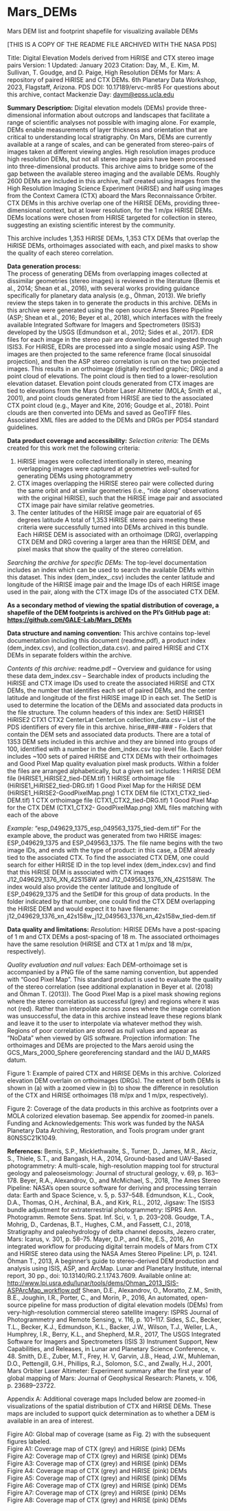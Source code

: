 # Mars_DEMs
Mars DEM list and footprint shapefile for visualizing available DEMs 

[THIS IS A COPY OF THE README FILE ARCHIVED WITH THE NASA PDS]

Title: Digital Elevation Models derived from HiRISE and CTX stereo image pairs 
Version: 1
Updated: January 2023
Citation: Day, M., E. Kim, M. Sullivan, T. Goudge, and D. Paige, High Resolution DEMs for Mars: A repository of paired HiRISE and CTX DEMs. 6th Planetary Data Workshop, 2023, Flagstaff, Arizona. 
PDS DOI: 10.17189/ervc-mr85
For questions about this archive, contact Mackenzie Day: daym@epss.ucla.edu 

**Summary Description:**
Digital elevation models (DEMs) provide three-dimensional information about outcrops and landscapes that facilitate a range of scientific analyses not possible with imaging alone. For example, DEMs enable measurements of layer thickness and orientation that are critical to understanding local stratigraphy. On Mars, DEMs are currently available at a range of scales, and can be generated from stereo-pairs of images taken at different viewing angles. High resolution images produce high resolution DEMs, but not all stereo image pairs have been processed into three-dimensional products. This archive aims to bridge some of the gap between the available stereo imaging and the available DEMs. Roughly 2600 DEMs are included in this archive, half created using images from the High Resolution Imaging Science Experiment (HiRISE) and half using images from the Context Camera (CTX) aboard the Mars Reconnaissance Orbiter. CTX DEMs in this archive overlap one of the HiRISE DEMs, providing three-dimensional context, but at lower resolution, for the 1 m/px HiRISE DEMs. DEMs locations were chosen from HiRISE targeted for collection in stereo, suggesting an existing scientific interest by the community. 

This archive includes 1,353 HiRISE DEMs, 1,353 CTX DEMs that overlap the HiRISE DEMs, orthoimages associated with each, and pixel masks to show the quality of each stereo correlation. 

**Data generation process:**  
The process of generating DEMs from overlapping images collected at dissimilar geometries (stereo images) is reviewed in the literature (Bemis et al., 2014; Shean et al., 2016), with several works providing guidance specifically for planetary data analysis (e.g., Öhman, 2013). We briefly review the steps taken in to generate the products in this archive.
DEMs in this archive were generated using the open source Ames Stereo Pipeline (ASP; Shean et al., 2016; Beyer et al., 2018), which interfaces with the freely available Integrated Software for Imagers and Spectrometers (ISIS3) developed by the USGS (Edmundson et al., 2012; Sides et al., 2017). EDR files for each image in the stereo pair are downloaded and ingested through ISIS3. For HiRISE, EDRs are processed into a single mosaic using ASP. The images are then projected to the same reference frame (local sinusoidal projection), and then the ASP stereo correlation is run on the two projected images. This results in an orthoimage (digitally rectified graphic; DRG) and a point cloud of elevations. 
The point cloud is then tied to a lower-resolution elevation dataset. Elevation point clouds generated from CTX images are tied to elevations from the Mars Orbiter Laser Altimeter (MOLA; Smith et al., 2001), and point clouds generated from HiRISE are tied to the associated CTX point cloud (e.g., Mayer and Kite, 2016; Goudge et al., 2018). 
Point clouds are then converted into DEMs and saved as GeoTIFF files. Associated XML files are added to the DEMs and DRGs per PDS4 standard guidelines. 

**Data product coverage and accessibility:** 
_Selection criteria:_ The DEMs created for this work met the following criteria: 
1) HiRISE images were collected intentionally in stereo, meaning overlapping images were captured at geometries well-suited for generating DEMs using photogrammetry 
2) CTX images overlapping the HiRISE stereo pair were collected during the same orbit and at similar geometries (i.e., “ride along” observations with the original HiRISE), such that the HiRISE image pair and associated CTX image pair have similar relative geometries. 
3) The center latitudes of the HiRISE image pair are equatorial of 65 degrees latitude 
A total of 1,353 HiRISE stereo pairs meeting these criteria were successfully turned into DEMs archived in this bundle. Each HiRISE DEM is associated with an orthoimage (DRG), overlapping CTX DEM and DRG covering a larger area than the HiRISE DEM, and pixel masks that show the quality of the stereo correlation. 

_Searching the archive for specific DEMs:_ The top-level documentation includes an index which can be used to search the available DEMs within this dataset. This index (dem_index_.csv) includes the center latitude and longitude of the HiRISE image pair and the Image IDs of each HiRISE image used in the pair, along with the CTX image IDs of the associated CTX DEM. 

**As a secondary method of viewing the spatial distribution of coverage, a shapefile of the DEM footprints is archived on the PI’s GitHub page at: 
https://github.com/GALE-Lab/Mars_DEMs**

**Data structure and naming convention:** 
This archive contains top-level documentation including this document (readme.pdf), a product index (dem_index.csv), and (collection_data.csv). and paired HiRISE and CTX DEMs in separate folders within the archive. 

_Contents of this archive:_
  readme.pdf – Overview and guidance for using these data
  dem_index.csv – Searchable index of products including the HiRISE and CTX image IDs used to create the associated HiRISE and CTX DEMs, the number that identifies each set of paired DEMs, and the center latitude and longitude of the first HiRISE image ID in each set. The SetID is used to determine the location of the DEMs and associated data products in the file structure. The column headers of this index are: 
	SetID	HiRISE1   HiRISE2   CTX1   CTX2   CenterLat   CenterLon
  collection_data.csv – List of the PDS identifiers of every file in this archive. 
  hirise_###-### - Folders that contain the DEM sets and associated data products. There are a total of 1353 DEM sets included in this archive and they are binned into groups of 100, identified with a number in the dem_index.csv top level file. Each folder includes ~100 sets of paired HiRISE and CTX DEMs with their orthoimages and Good Pixel Map quality evaluation pixel mask products. Within a folder the files are arranged alphabetically, but a given set includes: 
	1 HiRISE DEM file (HiRISE1_HiRISE2_tied-DEM.tif)
	1 HiRISE orthoimage file (HiRISE1_HiRISE2_tied-DRG.tif) 
	1 Good Pixel Map for the HiRISE DEM (HiRISE1_HiRISE2-GoodPixelMap.png) 
	1 CTX DEM file (CTX1_CTX2_tied-DEM.tif) 
	1 CTX orthoimage file (CTX1_CTX2_tied-DRG.tif) 
	1 Good Pixel Map for the CTX DEM (CTX1_CTX2- GoodPixelMap.png) 
	XML files matching with each of the above 
  
_Example:_  “esp_049629_1375_esp_049563_1375_tied-dem.tif”
For the example above, the product was generated from two HiRISE images:  ESP_049629_1375 and ESP_049563_1375. The file name begins with the two image IDs, and ends with the type of product: in this case, a DEM already tied to the associated CTX. To find the associated CTX DEM, one could search for either HiRISE ID in the top level index (dem_index.csv) and find that this HiRISE DEM is associated with CTX imaqes J12_049629_1376_XN_42S158W and J12_049563_1376_XN_42S158W. The index would also provide the center latitude and longitude of ESP_049629_1375 and the SetID# for this group of data products. In the folder indicated by that number, one could find the CTX DEM overlapping the HiRISE DEM and would expect it to have filename:   
j12_049629_1376_xn_42s158w_j12_049563_1376_xn_42s158w_tied-dem.tif

**Data quality and limitations:**
_Resolution:_ HiRISE DEMs have a post-spacing of 1 m and CTX DEMs a post-spacing of 18 m. The associated orthoimages have the same resolution (HiRISE and CTX at 1 m/px and 18 m/px, respectively).  

_Quality evaluation and null values:_ Each DEM-orthoimage set is accompanied by a PNG file of the same naming convention, but appended with “Good Pixel Map”. This standard product is used to evaluate the quality of the stereo correlation (see additional explanation in Beyer et al. (2018) and Öhman T. (2013)). The Good Pixel Map is a pixel mask showing regions where the stereo correlation as successful (grey) and regions where it was not (red). 
Rather than interpolate across zones where the image correlation was unsuccessful, the data in this archive instead leave these regions blank and leave it to the user to interpolate via whatever method they wish. Regions of poor correlation are stored as null values and appear as “NoData” when viewed by GIS software. 
Projection information: The orthoimages and DEMs are projected to the Mars aeroid using the GCS_Mars_2000_Sphere georeferencing standard and the IAU D_MARS datum. 
 
Figure 1: Example of paired CTX and HiRISE DEMs in this archive. Colorized elevation DEM overlain on orthoimages (DRGs). The extent of both DEMs is shown in (a) with a zoomed view in (b) to show the difference in resolution of the CTX and HiRISE orthoimages (18 m/px and 1 m/px, respectively).
 
Figure 2: Coverage of the data products in this archive as footprints over a MOLA colorized elevation basemap. See appendix for zoomed-in panels. 
Funding and Acknowledgements: 
	This work was funded by the NASA Planetary Data Archiving, Restoration, and Tools program under grant 80NSSC21K1049. 

**References:** 
Bemis, S.P., Micklethwaite, S., Turner, D., James, M.R., Akciz, S., Thiele, S.T., and Bangash, H.A., 2014, Ground-based and UAV-Based photogrammetry: A multi-scale, high-resolution mapping tool for structural geology and paleoseismology: Journal of structural geology, v. 69, p. 163–178.
Beyer, R.A., Alexandrov, O., and McMichael, S., 2018, The Ames Stereo Pipeline: NASA’s open source software for deriving and processing terrain data: Earth and Space Science, v. 5, p. 537–548.
Edmundson, K.L., Cook, D.A., Thomas, O.H., Archinal, B.A., and Kirk, R.L., 2012, Jigsaw: The ISIS3 bundle adjustment for extraterrestrial photogrammetry: ISPRS Ann. Photogramm. Remote Sens. Spat. Inf. Sci, v. 1, p. 203–208.
Goudge, T.A., Mohrig, D., Cardenas, B.T., Hughes, C.M., and Fassett, C.I., 2018, Stratigraphy and paleohydrology of delta channel deposits, Jezero crater, Mars: Icarus, v. 301, p. 58–75.
Mayer, D.P., and Kite, E.S., 2016, An integrated workflow for producing digital terrain models of Mars from CTX and HiRISE stereo data using the NASA Ames Stereo Pipeline: LPI, p. 1241.
Öhman T., 2013, A beginner’s guide to stereo-derived DEM production and analysis using ISIS, ASP, and ArcMap. Lunar and Planetary Institute, internal report, 30 pp., doi: 10.13140/RG.2.1.1743.7609. Available online at: http://www.lpi.usra.edu/lunar/tools/dems/Ohman_2013_ISIS-ASPArcMap_workflow.pdf
Shean, D.E., Alexandrov, O., Moratto, Z.M., Smith, B.E., Joughin, I.R., Porter, C., and Morin, P., 2016, An automated, open-source pipeline for mass production of digital elevation models (DEMs) from very-high-resolution commercial stereo satellite imagery: ISPRS Journal of Photogrammetry and Remote Sensing, v. 116, p. 101–117.
Sides, S.C., Becker, T.L., Becker, K.J., Edmundson, K.L., Backer, J.W., Wilson, T.J., Weller, L.A., Humphrey, I.R., Berry, K.L., and Shepherd, M.R., 2017, The USGS Integrated Software for Imagers and Spectrometers (ISIS 3) Instrument Support, New Capabilities, and Releases, in Lunar and Planetary Science Conference, v. 48.
Smith, D.E., Zuber, M.T., Frey, H. V, Garvin, J.B., Head, J.W., Muhleman, D.O., Pettengill, G.H., Phillips, R.J., Solomon, S.C., and Zwally, H.J., 2001, Mars Orbiter Laser Altimeter: Experiment summary after the first year of global mapping of Mars: Journal of Geophysical Research: Planets, v. 106, p. 23689–23722.

 
Appendix A: Additional coverage maps 
Included below are zoomed-in visualizations of the spatial distribution of CTX and HiRISE DEMs. These maps are included to support quick determination as to whether a DEM is available in an area of interest. 
 
Figire A0: Global map of coverage (same as Fig. 2) with the subsequent figures labeled.  
Figire A1: Coverage map of CTX (grey) and HiRISE (pink) DEMs  
Figire A2: Coverage map of CTX (grey) and HiRISE (pink) DEMs  
Figire A3: Coverage map of CTX (grey) and HiRISE (pink) DEMs  
Figire A4: Coverage map of CTX (grey) and HiRISE (pink) DEMs  
Figire A5: Coverage map of CTX (grey) and HiRISE (pink) DEMs  
Figire A6: Coverage map of CTX (grey) and HiRISE (pink) DEMs  
Figire A7: Coverage map of CTX (grey) and HiRISE (pink) DEMs  
Figire A8: Coverage map of CTX (grey) and HiRISE (pink) DEMs
